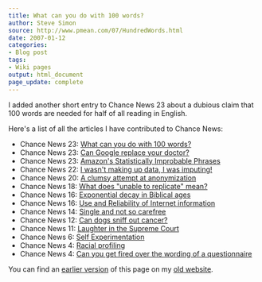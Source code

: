 ```yaml
---
title: What can you do with 100 words?
author: Steve Simon
source: http://www.pmean.com/07/HundredWords.html
date: 2007-01-12
categories:
- Blog post
tags:
- Wiki pages
output: html_document
page_update: complete
---
```


I added another short entry to Chance News 23 about a dubious claim that 100 words are needed for half of all reading in English.

Here's a list of all the articles I have contributed to Chance News:

+ Chance News 23: [What can you do with 100 words?][ch01]
+ Chance News 23: [Can Google replace your doctor?][ch02]
+ Chance News 23: [Amazon's Statistically Improbable Phrases][ch03]
+ Chance News 22: [I wasn't making up data, I was imputing!][ch04]
+ Chance News 20: [A clumsy attempt at anonymization][ch05]
+ Chance News 18: [What does "unable to replicate" mean?][ch06]
+ Chance News 16: [Exponential decay in Biblical ages][ch07]
+ Chance News 16: [Use and Reliability of Internet information][ch08]
+ Chance News 14: [Single and not so carefree][ch09]
+ Chance News 12: [Can dogs sniff out cancer?][ch10]
+ Chance News 11: [Laughter in the Supreme Court][ch11]
+ Chance News 6: [Self Experimentation][ch12]
+ Chance News 4: [Racial profiling][ch13]
+ Chance News 4: [Can you get fired over the wording of a questionnaire][ch14]

You can find an [earlier version][sim1] of this page on my [old website][sim2].

[sim1]: http://www.pmean.com/07/HundredWords.html
[sim2]: http://www.pmean.com

[ch01]: http://chance.dartmouth.edu/chancewiki/index.php/Chance_News_23#What_can_you_do_with_100_words.3F
[ch02]: http://chance.dartmouth.edu/chancewiki/index.php/Chance_News_23#Can_Google_replace_your_doctor.3F
[ch03]: http://chance.dartmouth.edu/chancewiki/index.php/Chance_News_23#Amazon.27s_Statistically_Improbable_Phrases
[ch04]: http://chance.dartmouth.edu/chancewiki/index.php/Chance_News_22#I_wasn.27t_making_up_data.2C_I_was_imputing.21
[ch05]: http://chance.dartmouth.edu/chancewiki/index.php/Chance_News_20#A_clumsy_attempt_at_anonymization
[ch06]: http://chance.dartmouth.edu/chancewiki/index.php/Chance_News_18#What_does_.22unable_to_replicate.22_mean.3F
[ch07]: http://chance.dartmouth.edu/chancewiki/index.php/Chance_News_16#Exponential_decay_in_Biblical_ages
[ch08]: http://chance.dartmouth.edu/chancewiki/index.php/Chance_News_16#Use_and_Reliability_of_Internet_information
[ch09]: http://chance.dartmouth.edu/chancewiki/index.php/Chance_News_14#Single_and_not_so_carefree
[ch10]: http://chance.dartmouth.edu/chancewiki/index.php/Chance_News_12#Can_dogs_sniff_out_cancer.3F
[ch11]: http://chance.dartmouth.edu/chancewiki/index.php/Chance_News_11#Laughter_in_the_Supreme_Court
[ch12]: http://chance.dartmouth.edu/chancewiki/index.php/Chance_News_6#Self_Experimentation
[ch13]: http://chance.dartmouth.edu/chancewiki/index.php/Chance_News_4#Racial_Profiling
[ch14]: http://chance.dartmouth.edu/chancewiki/index.php/Chance_News_4#Can_you_get_fired_over_the_wording_of_a_questionnaire.3F
